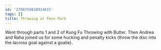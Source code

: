 ```yaml
---
id: '2708759838914615'
tags: []
title: Throwing at Penn Park
---
```


Went through parts 1 and 2 of Kung Fu Throwing with Butter. Then Andrea and Raha joined us for some hucking and penalty kicks (throw the disc into the lacross goal against a goalie). 
